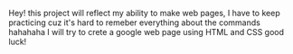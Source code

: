 Hey! this project will reflect my ability to make web pages, I have to keep practicing cuz it's hard to remeber everything about the commands hahahaha I will try to crete a google web page using HTML and CSS good luck!
